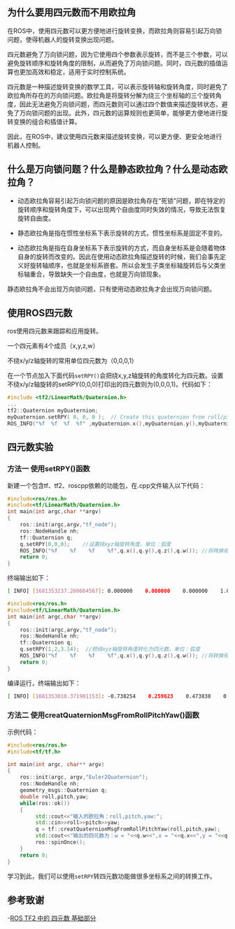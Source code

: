 ## 为什么要用四元数而不用欧拉角
在ROS中，使用四元数可以更方便地进行旋转变换，而欧拉角则容易引起万向锁问题，使得机器人的旋转变换出现问题。

四元数避免了万向锁问题，因为它使用四个参数表示旋转，而不是三个参数，可以避免旋转顺序和旋转角度的限制，从而避免了万向锁问题。同时，四元数的插值运算也更加高效和稳定，适用于实时控制系统。

四元数是一种描述旋转变换的数学工具，可以表示旋转轴和旋转角度，同时避免了欧拉角所存在的万向锁问题。欧拉角是将旋转分解为绕三个坐标轴的三个旋转角度，因此无法避免万向锁问题，而四元数则可以通过四个数值来描述旋转状态，避免了万向锁问题的出现。此外，四元数的运算规则也更简单，能够更方便地进行旋转变换的组合和插值计算。

因此，在ROS中，建议使用四元数来描述旋转变换，可以更方便、更安全地进行机器人控制。
## 什么是万向锁问题？什么是静态欧拉角？什么是动态欧拉角？
- 动态欧拉角容易引起万向锁问题的原因是欧拉角存在“死锁”问题，即在特定的旋转顺序和旋转角度下，可以出现两个自由度同时失效的情况，导致无法恢复旋转自由度。

- 静态欧拉角是指在惯性坐标系下表示旋转的方式，惯性坐标系是固定不变的。

- 动态欧拉角是指在自身坐标系下表示旋转的方式，而自身坐标系是会随着物体自身的旋转而改变的。因此在使用动态欧拉角描述旋转的时候，我们会事先定义好旋转轴顺序，也就是坐标系嵌套。所以会发生子类坐标轴旋转后与父类坐标轴重合，导致缺失一个自由度，也就是万向锁现象。

静态欧拉角不会出现万向锁问题，只有使用动态欧拉角才会出现万向锁问题。

## 使用ROS四元数
ros使用四元数来跟踪和应用旋转。

一个四元素有4个成员（x,y,z,w）

不绕x/y/z轴旋转的常用单位四元数为（0,0,0,1）

在一个节点加入下面代码`setRPY()`会把绕x,y,z轴旋转的角度转化为四元数。设置不绕x/y/z轴旋转的setRPY(0,0,0)打印出的四元数则为(0,0,0,1)。代码如下：
```cpp
#include <tf2/LinearMath/Quaternion.h>
...
tf2::Quaternion myQuaternion;
myQuaternion.setRPY( 0, 0, 0 );  // Create this quaternion from roll/pitch/yaw (in radians)
ROS_INFO("%f  %f  %f  %f" ,myQuaternion.x(),myQuaternion.y(),myQuaternion.z(),myQuaternion.w());  // Print the quaternion components (0,0,0,1)

```

## 四元数实验
### 方法一 使用setRPY()函数
新建一个包含tf、tf2、roscpp依赖的功能包，在.cpp文件输入以下代码：
```cpp title="代码_1"
#include<ros/ros.h>
#include<tf/LinearMath/Quaternion.h>
int main(int argc,char **argv)
{
    ros::init(argc,argv,"tf_node");
    ros::NodeHandle nh;
    tf::Quaternion q;
    q.setRPY(0,0,0);    //设置绕xyz轴旋转角度。单位：弧度
    ROS_INFO("%f    %f    %f    %f",q.x(),q.y(),q.z(),q.w()); //将转换得到的四元数打印出来
    return 0;
}
```
终端输出如下：
```bash
[ INFO] [1681353237.280604567]: 0.000000    0.000000    0.000000    1.000000
```
```cpp  title="代码_2"
#include<ros/ros.h>
#include<tf/LinearMath/Quaternion.h>
int main(int argc,char **argv)
{
    ros::init(argc,argv,"tf_node");
    ros::NodeHandle nh;
    tf::Quaternion q;
    q.setRPY(1,2,3.14);  //把绕xyz轴旋转角度转化为四元数。单位：弧度
    ROS_INFO("%f    %f    %f    %f",q.x(),q.y(),q.z(),q.w()); //将转换得到的四元数打印出来
    return 0;
}
```
编译运行，终端输出如下：
```bash
[ INFO] [1681353010.371901153]: -0.738254    0.259623    0.473838    0.403800
```
### 方法二 使用creatQuaternionMsgFromRollPitchYaw()函数
示例代码：
```cpp
#include<ros/ros.h>
#include<tf/tf.h>

int main(int argc, char** argv)
{
	ros::init(argc, argv,"Euler2Quaternion");
	ros::NodeHandle nh;
	geometry_msgs::Quaternion q;
	double roll,pitch,yaw;
	while(ros::ok())
	{
		 std::cout<<"输入的欧拉角：roll,pitch,yaw:";
		 std::cin>>roll>>pitch>>yaw;
		 q = tf::creatQuaternionMsgFromRollPitchYaw(roll,pitch,yaw);
		 std::cout<<"输出的四元数为：w = "<<q.w<<",x = "<<q.x<<",y = "<<q.y<<",z = "<<q.z<<std::endl;
		 ros::spinOnce();
	}
	return 0;
}
```
学习到此，我们可以使用`setRPY`转四元数功能做很多坐标系之间的转换工作。


## 参考致谢
-[ROS TF2 中的 四元数 基础部分](https://blog.csdn.net/qq_32761549/article/details/109110598#t5)